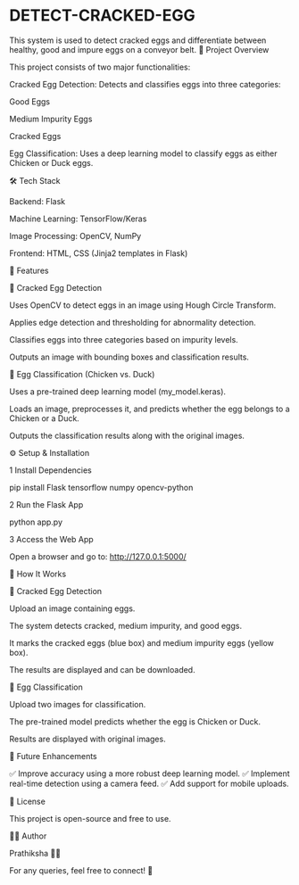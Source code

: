 # DETECT-CRACKED-EGG
This system is used to detect cracked eggs and differentiate between  healthy, good and impure eggs on a conveyor belt.
📌 Project Overview

This project consists of two major functionalities:

Cracked Egg Detection: Detects and classifies eggs into three categories:

Good Eggs

Medium Impurity Eggs

Cracked Eggs

Egg Classification: Uses a deep learning model to classify eggs as either Chicken or Duck eggs.

🛠️ Tech Stack

Backend: Flask

Machine Learning: TensorFlow/Keras

Image Processing: OpenCV, NumPy

Frontend: HTML, CSS (Jinja2 templates in Flask)

🚀 Features

🥚 Cracked Egg Detection

Uses OpenCV to detect eggs in an image using Hough Circle Transform.

Applies edge detection and thresholding for abnormality detection.

Classifies eggs into three categories based on impurity levels.

Outputs an image with bounding boxes and classification results.

🐥 Egg Classification (Chicken vs. Duck)

Uses a pre-trained deep learning model (my_model.keras).

Loads an image, preprocesses it, and predicts whether the egg belongs to a Chicken or a Duck.

Outputs the classification results along with the original images.


⚙️ Setup & Installation

1 Install Dependencies

pip install Flask tensorflow numpy opencv-python

2 Run the Flask App

python app.py

3 Access the Web App

Open a browser and go to: http://127.0.0.1:5000/

🔬 How It Works

🥚 Cracked Egg Detection

Upload an image containing eggs.

The system detects cracked, medium impurity, and good eggs.

It marks the cracked eggs (blue box) and medium impurity eggs (yellow box).

The results are displayed and can be downloaded.

🐣 Egg Classification

Upload two images for classification.

The pre-trained model predicts whether the egg is Chicken or Duck.

Results are displayed with original images.


🎯 Future Enhancements

✅ Improve accuracy using a more robust deep learning model.
✅ Implement real-time detection using a camera feed.
✅ Add support for mobile uploads.

📜 License

This project is open-source and free to use.

👩‍💻 Author

Prathiksha 👩‍💻

For any queries, feel free to connect! 🚀

